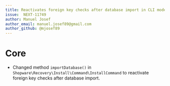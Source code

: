 ```yaml
---
title: Reactivates foreign key checks after database import in CLI mode.  
issue:  NEXT-11749
author: Manuel Josef  
author_email: manuel.josef89@gmail.com  
author_github: @mjosef89  
---
```

# Core
* Changed method `importDatabase()` in `Shopware\Recovery\Install\Command\InstallCommand` to reactivate foreign key checks after database import.
